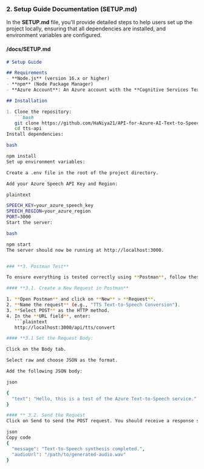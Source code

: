 
### **2. Setup Guide Documentation (SETUP.md)**

In the **SETUP.md** file, you'll provide detailed steps to help users set up the project locally, ensuring that all dependencies are installed, and environment variables are configured.

#### **/docs/SETUP.md**
```markdown
# Setup Guide

## Requirements
- **Node.js** (version 16.x or higher)
- **npm** (Node Package Manager)
- **Azure Account**: An Azure account with the **Cognitive Services Text-to-Speech API** enabled.

## Installation

1. Clone the repository:
   ```bash
   git clone https://github.com/HaNiya21/API-for-Azure-AI-Text-to-Speech-Integration.git
   cd tts-api
Install dependencies:

bash

npm install
Set up environment variables:

Create a .env file in the root of the project directory.

Add your Azure Speech API Key and Region:

plaintext

SPEECH_KEY=your_azure_speech_key
SPEECH_REGION=your_azure_region
PORT=3000
Start the server:

bash

npm start
The server should now be running at http://localhost:3000.


### **3. Postman Test**

To ensure everything is tested correctly using **Postman**, follow these steps:

#### **3.1. Create a New Request in Postman**

1. **Open Postman** and click on **New** > **Request**.
2. **Name the request** (e.g., "TTS Text-to-Speech Conversion").
3. **Select POST** as the HTTP method.
4. In the **URL field**, enter:
   ```plaintext
   http://localhost:3000/api/tts/convert

#### **3.1 Set the Request Body:

Click on the Body tab.

Select raw and choose JSON as the format.

Add the following JSON body:

json

{
  "text": "Hello, this is a test of the Azure Text-to-Speech service."
}

#### ** 3.2. Send the Request
Click on Send to send the POST request. You should receive a response similar to this:

json
Copy code
{
  "message": "Text-to-Speech synthesis completed.",
  "audioUrl": "/path/to/generated-audio.wav"
}
